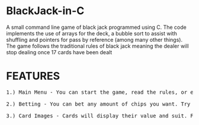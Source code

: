 # BlackJack-in-C
A small command line game of black jack programmed using C. The code implements the use of arrays for the deck, a bubble sort to assist with shuffling and pointers for pass by reference (among many other things). The game follows the traditional rules of black jack meaning the dealer will stop dealing once 17 cards have been dealt
# FEATURES
<pre>
1.) Main Menu - You can start the game, read the rules, or exit the game.

2.) Betting - You can bet any amount of chips you want. Try not to lose all of them!

3.) Card Images - Cards will display their value and suit. Face cards however, will display their face and suit since their value is always 10.
</pre>
